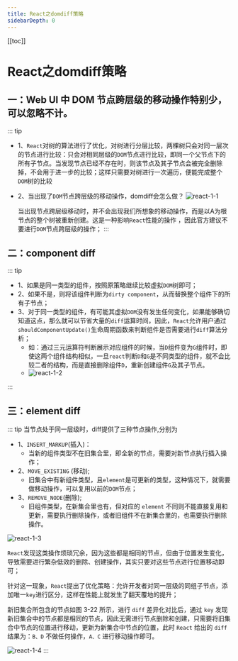 ```yaml
---
title: React之domdiff策略
sidebarDepth: 0
---
```

[[toc]]
# React之domdiff策略

## 一：Web UI 中 DOM 节点跨层级的移动操作特别少，可以忽略不计。
::: tip 
- 1、`React`对树的算法进行了优化，对树进行分层比较，两棵树只会对同一层次的节点进行比较：只会对相同层级的`DOM`节点进行比较，即同一个父节点下的所有子节点。当发现节点已经不存在时，则该节点及其子节点会被完全删除掉，不会用于进一步的比较；这样只需要对树进行一次遍历，便能完成整个`DOM`树的比较
- 2、当出现了`DOM`节点跨层级的移动操作，domdiff会怎么做？
  <img :src="$withBase('/assets/react-1-1.png')" alt="react-1-1">

  当出现节点跨层级移动时，并不会出现我们所想象的移动操作，而是以A为根节点的整个树被重新创建。这是一种影响`React`性能的操作 ，因此官方建议不要进行`DOM`节点跨层级的操作；
:::
## 二：component diff
::: tip 
- 1、如果是同一类型的组件，按照原策略继续比较虚拟`DOM`树即可；
- 2、如果不是，则将该组件判断为`dirty component`，从而替换整个组件下的所有子节点；
- 3、对于同一类型的组件，有可能其虚拟`DOM`没有发生任何变化，如果能够确切知道这点，那么就可以节省大量的`diff`运算时间，因此，`React`允许用户通过`shouldComponentUpdate()`生命周期函数来判断组件是否需要进行`diff`算法分析；
  - 如：通过三元运算符判断展示对应组件的时候，当`D`组件变为`G`组件时，即使这两个组件结构相似，一旦`react`判断`D`和`G`是不同类型的组件，就不会比较二者的结构，而是直接删除组件`D`，重新创建组件`G`及其子节点。
  - <img :src="$withBase('/assets/react-1-2.png')" alt="react-1-2">
:::
## 三：element diff
::: tip 当节点处于同一层级时，diff提供了三种节点操作,分别为
- 1、`INSERT_MARKUP`(插入)：
  - 当新的组件类型不在旧集合里，即全新的节点，需要对新节点执行插入操作；
- 2、`MOVE_EXISTING` (移动);
  - 旧集合中有新组件类型，且`element`是可更新的类型，这种情况下，就需要做移动操作，可以复用以前的`DOM`节点；
- 3、`REMOVE_NODE`(删除);
  - 旧组件类型，在新集合里也有，但对应的 `element` 不同则不能直接复用和更新，需要执行删除操作，或者旧组件不在新集合里的，也需要执行删除操作。

<img :src="$withBase('/assets/react-1-3.png')" alt="react-1-3">

`React`发现这类操作烦琐冗余，因为这些都是相同的节点，但由于位置发生变化，导致需要进行繁杂低效的删除、创建操作，其实只要对这些节点进行位置移动即可；

针对这一现象，`React`提出了优化策略：允许开发者对同一层级的同组子节点，添加唯一`key`进行区分，这样在性能上就发生了翻天覆地的提升；

新旧集合所包含的节点如图 3-22 所示，进行 `diff` 差异化对比后，通过 `key` 发现新旧集合中的节点都是相同的节点，因此无需进行节点删除和创建，只需要将旧集合中节点的位置进行移动，更新为新集合中节点的位置，此时 `React` 给出的 `diff` 结果为：`B、D` 不做任何操作，`A、C` 进行移动操作即可。

<img :src="$withBase('/assets/react-1-4.png')" alt="react-1-4">
:::